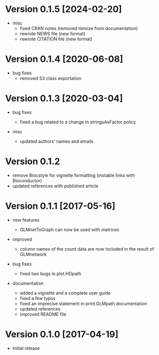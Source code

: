 # Version 0.1.5 [2024-02-20]

* misc
  * fixed CRAN notes (removed itemize from documentation)
  * rewrote NEWS file (new format)
  * rewrote CITATION file (new format)
  

# Version 0.1.4 [2020-06-08]

* bug fixes
  * removed S3 class exportation


# Version 0.1.3 [2020-03-04]

* bug fixes
  * fixed a bug related to a change in stringsAsFactor policy

* misc
  * updated authors' names and emails


# Version 0.1.2
  
* remove Biocstyle for vignette formatting (instable links with Bioconductor)
* updated references with published article


# Version 0.1.1 [2017-05-16]
  
* new features
  * GLMnetToGraph can now be used with matrices

* improved
  * column names of the count data are now included in the result of GLMnetwork

* bug fixes
  * fixed two bugs in plot.HDpath

* documentation
  * added a vignette and a complete user guide
  * fixed a few typos
  * fixed an imprecise statement in print.GLMpath documentation
  * updated references
  * improved README file


# Version 0.1.0 [2017-04-19]

* Initial release
